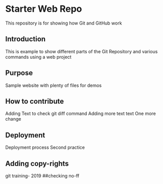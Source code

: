 # Starter Web Repo

This repository is for showing how Git and GitHub work

## Introduction
This is example to show different parts of the Git Repository and various commands using a web project
## Purpose

Sample website with plenty of files for demos
## How to contribute
Adding Text to check git diff command
Adding more text
text
One more change
## Deployment
Deployment process
Second practice

## Adding copy-rights
git training- 2019
##checking no-ff
